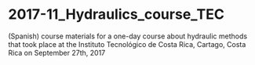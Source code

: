 # 2017-11_Hydraulics_course_TEC
(Spanish) course materials for a one-day course about hydraulic methods that took place at the Instituto Tecnológico de Costa Rica, Cartago, Costa Rica on September 27th, 2017
